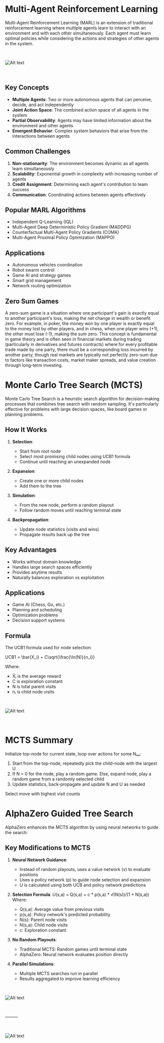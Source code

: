 # Multi-Agent Reinforcement Learning

Multi-Agent Reinforcement Learning (MARL) is an extension of traditional reinforcement learning where multiple agents learn to interact with an environment and with each other simultaneously. Each agent must learn optimal policies while considering the actions and strategies of other agents in the system.

<br>

![Alt text](./images/chart.png)

<br>

## Key Concepts

- **Multiple Agents**: Two or more autonomous agents that can perceive, decide, and act independently
- **Joint Action Space**: The combined action space of all agents in the system
- **Partial Observability**: Agents may have limited information about the environment and other agents
- **Emergent Behavior**: Complex system behaviors that arise from the interactions between agents

## Common Challenges

1. **Non-stationarity**: The environment becomes dynamic as all agents learn simultaneously
2. **Scalability**: Exponential growth in complexity with increasing number of agents
3. **Credit Assignment**: Determining each agent's contribution to team success
4. **Communication**: Coordinating actions between agents effectively

## Popular MARL Algorithms

- Independent Q-Learning (IQL)
- Multi-Agent Deep Deterministic Policy Gradient (MADDPG)
- Counterfactual Multi-Agent Policy Gradients (COMA)
- Multi-Agent Proximal Policy Optimization (MAPPO)

## Applications

- Autonomous vehicles coordination
- Robot swarm control
- Game AI and strategy games
- Smart grid management
- Network routing optimization

## Zero Sum Games



A zero-sum game is a situation where one participant's gain is exactly equal to another participant's loss, making the net change in wealth or benefit zero. For example, in poker, the money won by one player is exactly equal to the money lost by other players, and in chess, when one player wins (+1), the other must lose (-1), making the sum zero. This concept is fundamental in game theory and is often seen in financial markets during trading (particularly in derivatives and futures contracts) where for every profitable trade made by one party, there must be a corresponding loss incurred by another party, though real markets are typically not perfectly zero-sum due to factors like transaction costs, market maker spreads, and value creation through long-term investing.



# Monte Carlo Tree Search (MCTS)

Monte Carlo Tree Search is a heuristic search algorithm for decision-making processes that combines tree search with random sampling. It's particularly effective for problems with large decision spaces, like board games or planning problems.

## How It Works

1. **Selection**: 
   - Start from root node
   - Select most promising child nodes using UCB1 formula
   - Continue until reaching an unexpanded node

2. **Expansion**:
   - Create one or more child nodes
   - Add them to the tree

3. **Simulation**:
   - From the new node, perform a random playout
   - Follow random moves until reaching terminal state

4. **Backpropagation**:
   - Update node statistics (visits and wins)
   - Propagate results back up the tree

## Key Advantages

- Works without domain knowledge
- Handles large search spaces efficiently
- Provides anytime results
- Naturally balances exploration vs exploitation

## Applications

- Game AI (Chess, Go, etc.)
- Planning and scheduling
- Optimization problems
- Decision support systems

## Formula

The UCB1 formula used for node selection:

UCB1 = \bar{X_i} + C\sqrt{\frac{\ln(N)}{n_i}}

Where:
- X̄ᵢ is the average reward
- C is exploration constant
- N is total parent visits
- nᵢ is child node visits

<br>

![Alt text](./images/monte_carlo.png)

<br>

# MCTS Summary

Initialize top-node for current state, loop over actions for some Nₜₒₜ:

1. Start from the top-node, repeatedly pick the child-node with the largest U
2. If N = 0 for the node, play a random game.
   Else, expand node, play a random game from a randomly selected child
3. Update statistics, back-propagate and update N and U as needed

Select move with highest visit counts


# AlphaZero Guided Tree Search

AlphaZero enhances the MCTS algorithm by using neural networks to guide the search:

## Key Modifications to MCTS

1. **Neural Network Guidance**:
   - Instead of random playouts, uses a value network (v) to evaluate positions
   - Uses a policy network (p) to guide node selection and expansion
   - U is calculated using both UCB and policy network predictions

2. **Selection Formula**:
   U(s,a) = Q(s,a) + c * p(s,a) * √(N(s))/(1 + N(s,a))
   Where:
   - Q(s,a): Average value from previous visits
   - p(s,a): Policy network's predicted probability
   - N(s): Parent node visits
   - N(s,a): Child node visits
   - c: Exploration constant

3. **No Random Playouts**:
   - Traditional MCTS: Random games until terminal state
   - AlphaZero: Neural network evaluates position directly

4. **Parallel Simulations**:
   - Multiple MCTS searches run in parallel
   - Results aggregated to improve learning efficiency

<br>

![Alt text](./images/AlphaZero.png)

<br>


––––––

<br>

![Alt text](./images/AlphaZero.png)

<br>